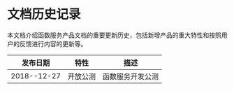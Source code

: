 
# 文档历史记录
本文档介绍函数服务产品文档的重要更新历史，包括新增产品的重大特性和按照用户的反馈进行内容的更新等。

| 发布日期    | 特性     | 描述             |
| ----------- | -------- | ---------------- |
| 2018--12-27 | 开放公测 | 函数服务开发公测 |

